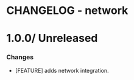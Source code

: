 # CHANGELOG - network

1.0.0/ Unreleased
==================

### Changes

* [FEATURE] adds network integration.
